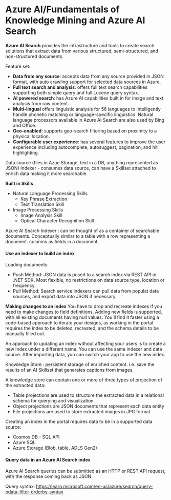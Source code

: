 # Azure AI/Fundamentals of Knowledge Mining and Azure AI Search

**Azure AI Search** provides the infrastructure and tools to create search solutions that extract data from various structured, semi-structured, and non-structured documents.

Feature set:
* **Data from any source**: accepts data from any source provided in JSON format, with auto crawling support for selected data sources in Azure.
* **Full text search and analysis**: offers full text search capabilities supporting both simple query and full Lucene query syntax.
* **AI powered search**: has Azure AI capabilities built in for image and text analysis from raw content.
* **Multi-lingual** offers linguistic analysis for 56 languages to intelligently handle phonetic matching or language-specific linguistics. Natural language processors available in Azure AI Search are also used by Bing and Office.
* **Geo-enabled**: supports geo-search filtering based on proximity to a physical location.
* **Configurable user experience**: has several features to improve the user experience including autocomplete, autosuggest, pagination, and hit highlighting.

Data source (files in Azue Storage, text in a DB, anything represented as JSON)
Indexer - consumes data source, can have a Skillset attached to enrich data making it more searchable.

**Built in Skills**
* Natural Language Processing Skills  
  * Key Phrase Extraction
  * Text Translation Skill
* Image Processing Skills
  * Image Analysis Skill
  * Optical Character Recognition Skill

Azure AI Search Indexer
: can be thought of as a container of searchable documents. Conceptually similar to a table with a row representing a document. columns as fields in a document.


#### Use an indexer to build an index
Loading documents:
* Push Method: JSON data is pused to a search index via REST API or .NET SDK. Most flexible, no restrictions on data source type, location or frequency.
* Pull Method: Search service indexers can pull data from populat data sources, and export data into JSON if necessary.

**Making changes to an index**
You have to drop and recreate indexes if you need to make changes to field definitions. Adding new fields is supported, with all existing documents having null values. You'll find it faster using a code-based approach to iterate your designs, as working in the portal requires the index to be deleted, recreated, and the schema details to be manually filled out.

An approach to updating an index without affecting your users is to create a new index under a different name. You can use the same indexer and data source. After importing data, you can switch your app to use the new index.


Knowledge Store
: persistent storage of enriched content. i.e. save the results of an AI Skillset that generates captions from images.

A knowledge store can contain one or more of three types of projection of the extracted data:

* Table projections are used to structure the extracted data in a relational schema for querying and visualization
* Object projections are JSON documents that represent each data entity
* File projections are used to store extracted images in JPG format

Creating an index in the portal requires data to be in a supported data source:
* Cosmos DB - SQL API
* Azure SQL
* Azure Storage (Blob, table, ADLS Gen2)

#### Query data in an Azure AI Search index

Azure AI Search queries can be submitted as an HTTP or REST API request, with the response coming back as JSON.


Query syntax: https://learn.microsoft.com/en-us/azure/search/query-odata-filter-orderby-syntax
